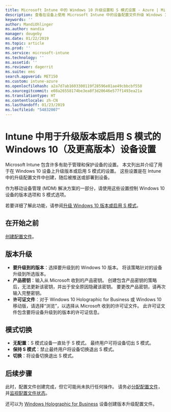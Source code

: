 ```yaml
---
title: Microsoft Intune 中的 Windows 10 升级设置和 S 模式设置 - Azure | Microsoft Docs
description: 查看在设备上使用 Microsoft Intune 中的设备配置文件升级 Windows 10 版本或启用 S 模式时所有设置及其用途的列表。
keywords: ''
author: MandiOhlinger
ms.author: mandia
manager: dougeby
ms.date: 01/22/2019
ms.topic: article
ms.prod: ''
ms.service: microsoft-intune
ms.technology: ''
ms.assetid: ''
ms.reviewer: dagerrit
ms.suite: ems
search.appverid: MET150
ms.custom: intune-azure
ms.openlocfilehash: a2a7d7ab1603300119f28596e81ae49cbbcbf550
ms.sourcegitcommit: e08a26558174be3ea8f3d20646e577f1493ea21a
ms.translationtype: HT
ms.contentlocale: zh-CN
ms.lasthandoff: 01/23/2019
ms.locfileid: "54832007"
---
```

# <a name="windows-10-and-newer-device-settings-to-upgrade-editions-or-enable-s-mode-in-intune"></a>Intune 中用于升级版本或启用 S 模式的 Windows 10（及更高版本）设备设置

Microsoft Intune 包含许多有助于管理和保护设备的设置。 本文列出并介绍了用于在 Windows 10 设备上升级版本或启用 S 模式的设置。 这些设置是在 Intune 中的升级配置文件中创建，随后被推送或部署到设备。

作为移动设备管理 (MDM) 解决方案的一部分，请使用这些设置控制 Windows 10 设备的版本选项和 S 模式选项。

若要详细了解此功能，请参阅[升级 Windows 10 版本或启用 S 模式](edition-upgrade-configure-windows-10.md)。

## <a name="before-you-begin"></a>在开始之前

[创建配置文件](edition-upgrade-configure-windows-10.md#create-the-profile)。

## <a name="edition-upgrade"></a>版本升级

- **要升级到的版本**：选择要升级到的 Windows 10 版本。 将该策略针对的设备升级到所选版本。
- **产品密钥**：输入从 Microsoft 收到的产品密钥。 创建包含产品密钥的策略后，无法更新该密钥，并出于安全原因隐藏该密钥。 要更改产品密钥，请再次输入完整密钥。
- **许可证文件**：对于 Windows 10 Holographic for Business 或 Windows 10 移动版，请选择“浏览”，以选择从 Microsoft 收到的许可证文件。 此许可证文件包含要将设备升级到的版本的许可证信息。

## <a name="mode-switch"></a>模式切换

- **无配置**：S 模式设备一直处于 S 模式。 最终用户可将设备切出 S 模式。
- **保持 S 模式**：禁止最终用户将设备切换退出 S 模式。
- **切换**：将设备切换退出 S 模式。

## <a name="next-steps"></a>后续步骤

此时，配置文件创建完成，但它可能尚未执行任何操作。 请务必[分配配置文件](device-profile-assign.md)，并[监视配置文件状态](device-profile-monitor.md)。

还可以为 [Windows Holographic for Business](holographic-upgrade.md) 设备创建版本升级配置文件。